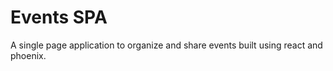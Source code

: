 # Events SPA

A single page application to organize and share events built using react and phoenix.

